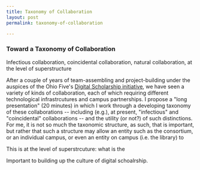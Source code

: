```yaml
---
title: Taxonomy of Collaboration
layout: post
permalink: taxonomy-of-collaboration

---
```


### Toward a Taxonomy of Collaboration

Infectious collaboration, coincidental collaboration, natural collaboration, at the level of superstructure

After a couple of years of team-assembling and project-building under the auspices of the Ohio Five's [Digital Scholarship initiative](http://digitalscholarship.ohio5.org/), we have seen a variety of kinds of collaboration, each of which requiring different technological infrastrcutures and campus partnerships. I propose a "long presentation" (20 minutes) in which I work through a developing taxonomy of these collaborations -- including (e.g.), at present, "infectious" and "coincidental" collaborations -- and the utility (or not?) of such distinctions. For me, it is not so much the taxonomic structure, as such, that is important, but rather that such a structure may allow an entity such as the consortium, or an individual campus, or even an entity on campus (i.e. the library) to

This is at the level of superstrcuture: what is the 

Important to building up the culture of digital schoalrship. 
